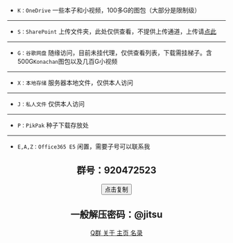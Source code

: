 - `K：OneDrive` 一些本子和小视频，100多G的图包（大部分是限制级）
---
- `S：SharePoint` 上传文件夹，此处仅供查看，不提供上传通道，上传请[点此](http://1.117.8.54:5000/sp/)
---
- `G：谷歌网盘` 随缘访问，目前未挂代理，仅供查看列表，下载需挂梯子。含500G`Konachan`图包以及几百G小视频
---
- `X：本地存储` 服务器本地文件，仅供本人访问
---
- `J：私人文件` 仅供本人访问
---
- `P：PikPak` 种子下载存放处
---
- `E,A,Z：Office365 E5` 闲置，需要子号可以联系我

<div align=center class="buttons is-centered are-small"><center><h2>群号：920472523</h2><button class="btn button is-primary donate" data-clipboard-text="920472523">点击复制</button><span class="icon is-small"></span></center></div>

<div align=center><center><h2>一般解压密码：@jitsu</h2></center></div>

<div align=center style="overflow-y: hidden;">
    <div class="buttons is-centered are-small">
        <a class="button is-info donate" href="https://jq.qq.com/?_wv=1027&k=W7OQDny2" target="_blank" title="交流群">
            <span class="icon is-small">
                <i class="fa-brands fa-qq"></i>
            </span>
            <span>Q群</span>
        </a>
        <a class="button is-dark donate" href="http://47.102.156.132/关于我/" target="_blank" title="Dark Mode">
            <span class="icon is-small">
                <i class="fa-solid fa-info-circle"></i>
            </span>
            <span>关于</span>
        </a>
        <a class="button is-warning donate" href="https://jitsu.top" target="_blank" title="湿法炼铜">
            <span class="icon is-small">
                <i class="fa-solid fa-house"></i> 
            </span>
            <span>主页</span>
        </a>
        <a class="button is-success donate" href="https://jitsu.top/web" target="_blank" title="IDM下载">
            <span class="icon is-small">
                <i class="fa-solid fa-bars"></i>
            </span>
            <span>名录</span>
        </a>
    </div>
</div>
